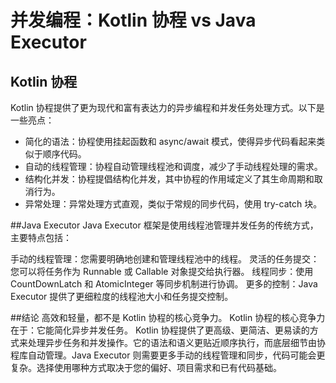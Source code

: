 
# 并发编程：Kotlin 协程 vs Java Executor
## Kotlin 协程
Kotlin 协程提供了更为现代和富有表达力的异步编程和并发任务处理方式。以下是一些亮点：

- 简化的语法：协程使用挂起函数和 async/await 模式，使得异步代码看起来类似于顺序代码。
- 自动的线程管理：协程自动管理线程池和调度，减少了手动线程处理的需求。
- 结构化并发：协程提倡结构化并发，其中协程的作用域定义了其生命周期和取消行为。
- 异常处理：异常处理方式直观，类似于常规的同步代码，使用 try-catch 块。

##Java Executor
Java Executor 框架是使用线程池管理并发任务的传统方式，主要特点包括：

手动的线程管理：您需要明确地创建和管理线程池中的线程。
灵活的任务提交：您可以将任务作为 Runnable 或 Callable 对象提交给执行器。
线程同步：使用 CountDownLatch 和 AtomicInteger 等同步机制进行协调。
更多的控制：Java Executor 提供了更细粒度的线程池大小和任务提交控制。

##结论
高效和轻量，都不是 Kotlin 协程的核心竞争力。 Kotlin 协程的核心竞争力在于：它能简化异步并发任务。
Kotlin 协程提供了更高级、更简洁、更易读的方式来处理异步任务和并发操作。它的语法和语义更贴近顺序执行，而底层细节由协程库自动管理。Java Executor 则需要更多手动的线程管理和同步，代码可能会更复杂。选择使用哪种方式取决于您的偏好、项目需求和已有代码基础。










